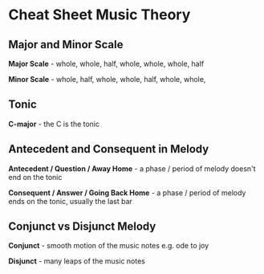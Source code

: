 # Cheat Sheet Music Theory

## Major and Minor Scale

**Major Scale** - whole, whole, half, whole, whole, whole, half

**Minor Scale** - whole, half, whole, whole, half, whole, whole,

## Tonic

**C-major** - the C is the tonic

## Antecedent and Consequent in Melody

**Antecedent / Question / Away Home** - a phase / period of melody doesn't end on the tonic

**Consequent / Answer / Going Back Home** - a phase / period of melody ends on the tonic, usually the last bar

## Conjunct vs Disjunct Melody

**Conjunct** - smooth motion of the music notes e.g. ode to joy

**Disjunct** - many leaps of the music notes
